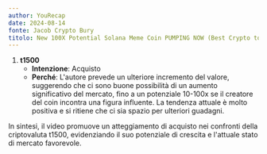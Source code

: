 ```yaml
---
author: YouRecap
date: 2024-08-14
fonte: Jacob Crypto Bury
titolo: New 100X Potential Solana Meme Coin PUMPING NOW (Best Crypto to Buy Now?!)
---
```


1. **t1500**
   - **Intenzione**: Acquisto
   - **Perché**: L'autore prevede un ulteriore incremento del valore, suggerendo che ci sono buone possibilità di un aumento significativo del mercato, fino a un potenziale 10-100x se il creatore del coin incontra una figura influente. La tendenza attuale è molto positiva e si ritiene che ci sia spazio per ulteriori guadagni.

In sintesi, il video promuove un atteggiamento di acquisto nei confronti della criptovaluta t1500, evidenziando il suo potenziale di crescita e l'attuale stato di mercato favorevole.

